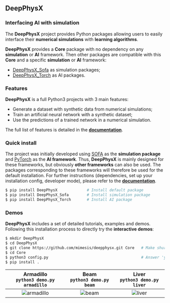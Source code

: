 ## DeepPhysX

### Interfacing AI with simulation

The **DeepPhysX** project provides Python packages allowing users to easily interface their **numerical simulations**
with **learning algorithms**.

**DeepPhysX** provides a **Core** package with no dependency on any **simulation** or **AI** framework.
Then other packages are compatible with this **Core** and a specific **simulation** or **AI** framework:
* [DeepPhysX_Sofa](https://github.com/mimesis-inria/DeepPhysX_Sofa) as simulation packages;
* [DeepPhysX_Torch](https://github.com/mimesis-inria/DeepPhysX_Torch) as AI packages.


### Features

**DeepPhysX** is a full Python3 projects with 3 main features:
* Generate a dataset with synthetic data from numerical simulations;
* Train an artificial neural network with a synthetic dataset;
* Use the predictions of a trained network in a numerical simulation.

The full list of features is detailed in the [**documentation**](https://deepphysx.readthedocs.io).


### Quick install

The project was initially developed using [SOFA](https://www.sofa-framework.org/) as the **simulation package** and
[PyTorch](https://pytorch.org/) as the **AI framework**. 
Thus, **DeepPhysX** is mainly designed for these frameworks, but obviously **other frameworks** can also be used.
The packages corresponding to these frameworks will therefore be used for the default installation.
For further instructions (dependencies, set up your installation config, developer mode), please refer to the 
[**documentation**](https://deepphysx.readthedocs.io).

``` bash
$ pip install DeepPhysX             # Install default package
$ pip install DeepPhysX_Sofa        # Install simulation package
$ pip install DeepPhysX_Torch       # Install AI package
```


### Demos

**DeepPhysX** includes a set of detailed tutorials, examples and demos.
Following this installation process to directly try the **interactive demos**:

``` bash
$ mkdir DeepPhysX
$ cd DeepPhysX
$ git clone https://github.com/mimesis/deepphysx.git Core   # Make shure to clone this repository in 'DeepPhysX/Core'
$ cd Core
$ python3 config.py                                         # Answer 'yes' to install Torch package to launch examples
$ pip install .
```

|     **Armadillo**<br>`python3 demo.py armadillo`      |     **Beam**<br>`python3 demo.py beam`      |     **Liver**<br>`python3 demo.py liver`      |
|:-----------------------------------------------------:|:-------------------------------------------:|:---------------------------------------------:|
| ![armadillo](docs/source/_static/image/armadillo.png) | ![beam](docs/source/_static/image/beam.png) | ![liver](docs/source/_static/image/liver.png) |
